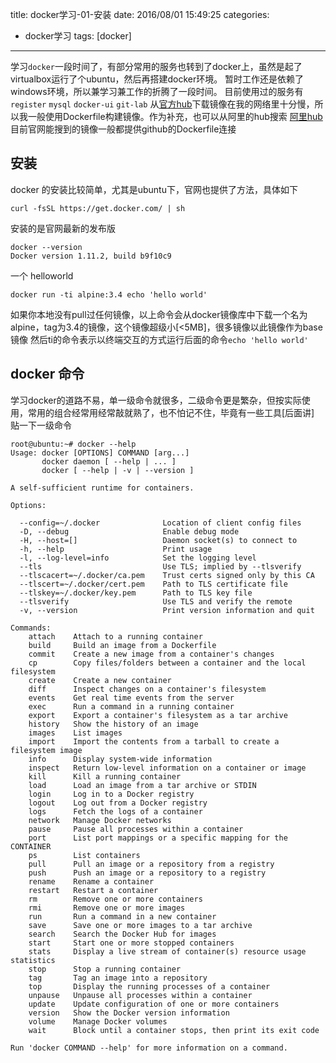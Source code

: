 title: docker学习-01-安装
date: 2016/08/01 15:49:25
categories:
- docker学习
tags: [docker]
---

学习`docker`一段时间了，有部分常用的服务也转到了docker上，虽然是起了virtualbox运行了个ubuntu，然后再搭建docker环境。
暂时工作还是依赖了windows环境，所以兼学习兼工作的折腾了一段时间。
目前使用过的服务有`register` `mysql` `docker-ui` `git-lab`
从[官方hub](http://hub.docker.com)下载镜像在我的网络里十分慢，所以我一般使用Dockerfile构建镜像。作为补充，也可以从阿里的hub搜索
[阿里hub](https://dev.aliyun.com/search.html)
目前官网能搜到的镜像一般都提供github的Dockerfile连接
<!--more-->
## 安装
docker 的安装比较简单，尤其是ubuntu下，官网也提供了方法，具体如下
```
curl -fsSL https://get.docker.com/ | sh
```
安装的是官网最新的发布版
```
docker --version
Docker version 1.11.2, build b9f10c9
```
一个 helloworld
```
docker run -ti alpine:3.4 echo 'hello world'
```
如果你本地没有pull过任何镜像，以上命令会从docker镜像库中下载一个名为alpine，tag为3.4的镜像，这个镜像超级小[<5MB]，很多镜像以此镜像作为base镜像
然后ti的命令表示以终端交互的方式运行后面的命令`echo 'hello world'`

## docker 命令
学习docker的道路不易，单一级命令就很多，二级命令更是繁杂，但按实际使用，常用的组合经常用经常敲就熟了，也不怕记不住，毕竟有一些工具[后面讲]
贴一下一级命令
```
root@ubuntu:~# docker --help
Usage: docker [OPTIONS] COMMAND [arg...]
       docker daemon [ --help | ... ]
       docker [ --help | -v | --version ]

A self-sufficient runtime for containers.

Options:

  --config=~/.docker              Location of client config files
  -D, --debug                     Enable debug mode
  -H, --host=[]                   Daemon socket(s) to connect to
  -h, --help                      Print usage
  -l, --log-level=info            Set the logging level
  --tls                           Use TLS; implied by --tlsverify
  --tlscacert=~/.docker/ca.pem    Trust certs signed only by this CA
  --tlscert=~/.docker/cert.pem    Path to TLS certificate file
  --tlskey=~/.docker/key.pem      Path to TLS key file
  --tlsverify                     Use TLS and verify the remote
  -v, --version                   Print version information and quit

Commands:
    attach    Attach to a running container
    build     Build an image from a Dockerfile
    commit    Create a new image from a container's changes
    cp        Copy files/folders between a container and the local filesystem
    create    Create a new container
    diff      Inspect changes on a container's filesystem
    events    Get real time events from the server
    exec      Run a command in a running container
    export    Export a container's filesystem as a tar archive
    history   Show the history of an image
    images    List images
    import    Import the contents from a tarball to create a filesystem image
    info      Display system-wide information
    inspect   Return low-level information on a container or image
    kill      Kill a running container
    load      Load an image from a tar archive or STDIN
    login     Log in to a Docker registry
    logout    Log out from a Docker registry
    logs      Fetch the logs of a container
    network   Manage Docker networks
    pause     Pause all processes within a container
    port      List port mappings or a specific mapping for the CONTAINER
    ps        List containers
    pull      Pull an image or a repository from a registry
    push      Push an image or a repository to a registry
    rename    Rename a container
    restart   Restart a container
    rm        Remove one or more containers
    rmi       Remove one or more images
    run       Run a command in a new container
    save      Save one or more images to a tar archive
    search    Search the Docker Hub for images
    start     Start one or more stopped containers
    stats     Display a live stream of container(s) resource usage statistics
    stop      Stop a running container
    tag       Tag an image into a repository
    top       Display the running processes of a container
    unpause   Unpause all processes within a container
    update    Update configuration of one or more containers
    version   Show the Docker version information
    volume    Manage Docker volumes
    wait      Block until a container stops, then print its exit code

Run 'docker COMMAND --help' for more information on a command.
```


